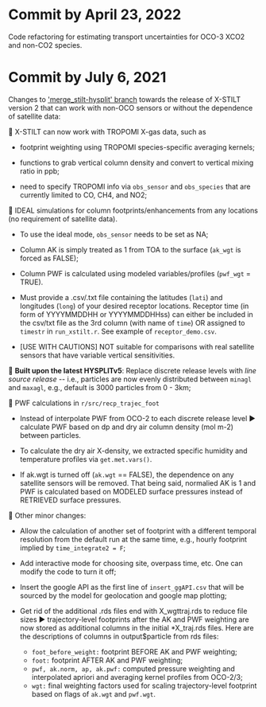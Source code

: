 Commit by April 23, 2022
============
Code refactoring for estimating transport uncertainties for OCO-3 XCO2 and non-CO2 species. 


Commit by July 6, 2021
============
Changes to ['merge_stilt-hysplit' branch](https://github.com/uataq/X-STILT/tree/merge_stilt-hysplit) towards the release of X-STILT version 2 that can work with non-OCO sensors or without the dependence of satellite data:

:pushpin: X-STILT can now work with TROPOMI X-gas data, such as 
   * footprint weighting using TROPOMI species-specific averaging kernels;

   * functions to grab vertical column density and convert to vertical mixing ratio in ppb; 

   * need to specify TROPOMI info via `obs_sensor` and `obs_species` that are currently limited to CO, CH4, and NO2;

:pushpin: IDEAL simulations for column footprints/enhancements from any locations (no requirement of satellite data).
   * To use the ideal mode, `obs_sensor` needs to be set as NA; 
   * Column AK is simply treated as 1 from TOA to the surface (`ak_wgt` is forced as FALSE);
   * Column PWF is calculated using modeled variables/profiles (`pwf_wgt` = TRUE). 

   * Must provide a .csv/.txt file containing the latitudes (`lati`) and longitudes (`long`) of your desired receptor locations. Receptor time (in form of YYYYMMDDHH or YYYYMMDDHHss) can either be included in the csv/txt file as the 3rd column (with name of `time`) OR assigned to `timestr` in `run_xstilt.r`. See example of `receptor_demo.csv`. 
   
   * [USE WITH CAUTIONS] NOT suitable for comparisons with real satellite sensors that have variable vertical sensitivities.

:pushpin: **Built upon the latest HYSPLITv5**: Replace discrete release levels with *line source release* -- i.e., particles are now evenly distributed between `minagl` and `maxagl`, e.g., default is 3000 particles from 0 - 3km; 

:pushpin: PWF calculations in `r/src/recp_trajec_foot`

   * Instead of interpolate PWF from OCO-2 to each discrete release level :arrow_forward: calculate PWF based on dp and dry air column density (mol m-2) between particles. 

   * To calculate the dry air X-density, we extracted specific humidity and temperature profiles via `get.met.vars()`. 

   * If ak.wgt is turned off (`ak.wgt` == FALSE), the dependence on any satellite sensors will be removed. That being said, normalied AK is 1 and PWF is calculated based on MODELED surface pressures instead of RETRIEVED surface pressures. 

:pushpin: Other minor changes: 
   * Allow the calculation of another set of footprint with a different temporal resolution from the default run at the same time, e.g., hourly footprint implied by `time_integrate2 = F`;

   * Add interactive mode for choosing site, overpass time, etc. One can modify the code to turn it off;

   * Insert the google API as the first line of `insert_ggAPI.csv` that will be sourced by the model for geolocation and google map plotting; 

   * Get rid of the additional .rds files end with X_wgttraj.rds to reduce file sizes :arrow_forward: trajectory-level footprints after the AK and PWF weighting are now stored as additional columns in the initial *X_traj.rds files. Here are the descriptions of columns in output$particle from rds files: 
      * `foot_before_weight:` footprint BEFORE AK and PWF weighting;
      * `foot:` footprint AFTER AK and PWF weighting; 
      * `pwf, ak.norm, ap, ak.pwf:` computed pressure weighting and interpolated apriori and averaging kernel profiles from OCO-2/3; 
      * `wgt:` final weighting factors used for scaling trajectory-level footprint based on flags of `ak.wgt` and `pwf.wgt`. 
